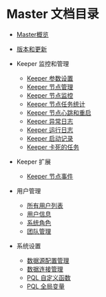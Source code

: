 # Master 文档目录

* [Master概览](/master/overview.md)
* [版本和更新](/master/version.md)

* Keeper 监控和管理
    + [Keeper 参数设置](/master/keeper/settings.md)
    + [Keeper 节点管理](/master/keeper/nodes.md)
    + [Keeper 节点监控](/master/keeper/node.md)
    + [Keeper 节点任务统计](/master/keeper/tasks.md)
    + [Keeper 节点心跳和重启](/master/keeper/beats.md)
    + [Keeper 异常日志](/master/keeper/exceptions.md)
    + [Keeper 运行日志](/master/keeper/running.md)
    + [Keeper 启动记录](/master/keeper/starts.md)
    + [Keeper 卡死的任务](/master/keeper/stuck.md)

* Keeper 扩展
    + [Keeper 节点事件](/master/keeper/node-event.md)

* 用户管理
    + [所有用户列表](/master/user/users.md)
    * [用户信息](/master/user/info.md)
    * [系统角色](/master/user/role.md)
    * [团队管理](/master/user/team.md)

* 系统设置
    + [数据源配置管理](/master/system/properties.md)
    + [数据连接管理](/master/system/connections.md)
    + [PQL 自定义函数](/master/system/functions.md)
    + [PQL 全局变量](/master/system/variables.md)
